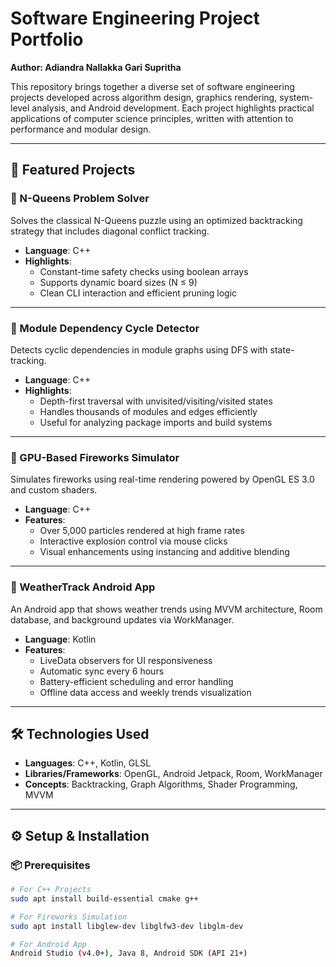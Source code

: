 # Software Engineering Project Portfolio

**Author: Adiandra Nallakka Gari Supritha**

This repository brings together a diverse set of software engineering projects developed across algorithm design, graphics rendering, system-level analysis, and Android development. Each project highlights practical applications of computer science principles, written with attention to performance and modular design.

---

## 🚀 Featured Projects

### 🔷 N-Queens Problem Solver
Solves the classical N-Queens puzzle using an optimized backtracking strategy that includes diagonal conflict tracking.

- **Language**: C++
- **Highlights**:
  - Constant-time safety checks using boolean arrays
  - Supports dynamic board sizes (N ≤ 9)
  - Clean CLI interaction and efficient pruning logic

---

### 🔷 Module Dependency Cycle Detector
Detects cyclic dependencies in module graphs using DFS with state-tracking.

- **Language**: C++
- **Highlights**:
  - Depth-first traversal with unvisited/visiting/visited states
  - Handles thousands of modules and edges efficiently
  - Useful for analyzing package imports and build systems

---

### 🔷 GPU-Based Fireworks Simulator
Simulates fireworks using real-time rendering powered by OpenGL ES 3.0 and custom shaders.

- **Language**: C++
- **Features**:
  - Over 5,000 particles rendered at high frame rates
  - Interactive explosion control via mouse clicks
  - Visual enhancements using instancing and additive blending

---

### 🔷 WeatherTrack Android App
An Android app that shows weather trends using MVVM architecture, Room database, and background updates via WorkManager.

- **Language**: Kotlin
- **Features**:
  - LiveData observers for UI responsiveness
  - Automatic sync every 6 hours
  - Battery-efficient scheduling and error handling
  - Offline data access and weekly trends visualization

---

## 🛠 Technologies Used

- **Languages**: C++, Kotlin, GLSL
- **Libraries/Frameworks**: OpenGL, Android Jetpack, Room, WorkManager
- **Concepts**: Backtracking, Graph Algorithms, Shader Programming, MVVM

---

## ⚙️ Setup & Installation

### 📦 Prerequisites

```bash
# For C++ Projects
sudo apt install build-essential cmake g++

# For Fireworks Simulation
sudo apt install libglew-dev libglfw3-dev libglm-dev

# For Android App
Android Studio (v4.0+), Java 8, Android SDK (API 21+)


